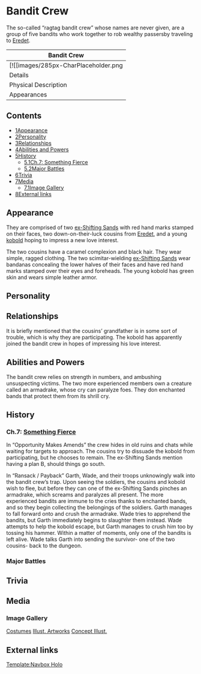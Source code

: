 # Bandit Crew

The so-called “ragtag bandit crew” whose names are never given, are a group of five bandits who work together to rob wealthy passersby traveling to [Eredet](/wiki/Eredet "Eredet").

| Bandit Crew |
| --- |
| [![[images/285px-CharPlaceholder.png|Image]]](/wiki/File:CharPlaceholder.png) |
| Details |
| Physical Description |
| Appearances |

## Contents

- [1Appearance](#Appearance)
- [2Personality](#Personality)
- [3Relationships](#Relationships)
- [4Abilities and Powers](#Abilities_and_Powers)
- [5History](#History)
  - [5.1Ch.7: Something Fierce](#Ch.7:_Something_Fierce)
  - [5.2Major Battles](#Major_Battles)
- [6Trivia](#Trivia)
- [7Media](#Media)
  - [7.1Image Gallery](#Image_Gallery)
- [8External links](#External_links)

## Appearance

They are comprised of two [ex-Shifting Sands](/wiki/The_Shifting_Sands "The Shifting Sands") with red hand marks stamped on their faces, two down-on-their-luck cousins from [Eredet](/wiki/Eredet "Eredet"), and a young [kobold](/wiki/Kobold "Kobold") hoping to impress a new love interest.

The two cousins have a caramel complexion and black hair. They wear simple, ragged clothing. The two scimitar-wielding [ex-Shifting Sands](/wiki/The_Shifting_Sands "The Shifting Sands") wear bandanas concealing the lower halves of their faces and have red hand marks stamped over their eyes and foreheads. The young kobold has green skin and wears simple leather armor.

## Personality

## Relationships

It is briefly mentioned that the cousins’ grandfather is in some sort of trouble, which is why they are participating. The kobold has apparently joined the bandit crew in hopes of impressing his love interest.

## Abilities and Powers

The bandit crew relies on strength in numbers, and ambushing unsuspecting victims. The two more experienced members own a creature called an armadrake, whose cry can paralyze foes. They don enchanted bands that protect them from its shrill cry.

## History

### Ch.7: [Something Fierce](/wiki/Something_Fierce "Something Fierce")

In “Opportunity Makes Amends” the crew hides in old ruins and chats while waiting for targets to approach. The cousins try to dissuade the kobold from participating, but he chooses to remain. The ex-Shifting Sands mention having a plan B, should things go south.

In “Ransack / Payback” Garth, Wade, and their troops unknowingly walk into the bandit crew’s trap. Upon seeing the soldiers, the cousins and kobold wish to flee, but before they can one of the ex-Shifting Sands pinches an armadrake, which screams and paralyzes all present. The more experienced bandits are immune to the cries thanks to enchanted bands, and so they begin collecting the belongings of the soldiers. Garth manages to fall forward onto and crush the armadrake. Wade tries to apprehend the bandits, but Garth immediately begins to slaughter them instead. Wade attempts to help the kobold escape, but Garth manages to crush him too by tossing his hammer. Within a matter of moments, only one of the bandits is left alive. Wade talks Garth into sending the survivor- one of the two cousins- back to the dungeon.

### Major Battles

## Trivia

## Media

### Image Gallery

[Costumes](#tabber-tabpanel-Costumes-0) [Illust. Artworks](#tabber-tabpanel-Illust._Artworks-0) [Concept Illust.](#tabber-tabpanel-Concept_Illust.-0)

## External links

[Template:Navbox Holo](/wiki/Template:Navbox_Holo?action=edit&redlink=1 "Template:Navbox Holo (page does not exist)")